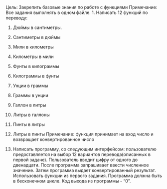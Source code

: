 Цель:
    Закрепить базовые знания по работе с функциями
Примечание:
    Все задания выполнять в одном файле.
    1. Написать 12 функций по переводу:
1. Дюймы в сантиметры.
2. Сантиметры в дюймы
3. Мили в километры
4. Километры в мили
5. Фунты в килограммы
6. Килограммы в фунты
7. Унции в граммы
8. Граммы в унции
9. Галлон в литры
10. Литры в галлоны
11. Пинты в литры
12. Литры в пинты
Примечание: функция принимает на вход число и возвращает конвертированное число
    
    
2. Написать программу, со следующим интерфейсом: пользователю предоставляется на выбор 12 вариантов перевода(описанных в первой задаче). Пользователь вводит цифру от одного до двенадцати. После программа запрашивает ввести численное значение. Затем программа выдает конвертированный результат. Использовать функции из первого задания. Программа должна быть в бесконечном цикле. Код выхода из программы - “0”.